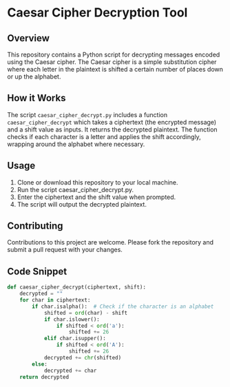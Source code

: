 # Caesar Cipher Decryption Tool

## Overview
This repository contains a Python script for decrypting messages encoded using the Caesar cipher. The Caesar cipher is a simple substitution cipher where each letter in the plaintext is shifted a certain number of places down or up the alphabet.

## How it Works
The script `caesar_cipher_decrypt.py` includes a function `caesar_cipher_decrypt` which takes a ciphertext (the encrypted message) and a shift value as inputs. It returns the decrypted plaintext. The function checks if each character is a letter and applies the shift accordingly, wrapping around the alphabet where necessary.

## Usage
1. Clone or download this repository to your local machine.
2. Run the script caesar_cipher_decrypt.py.
3. Enter the ciphertext and the shift value when prompted.
4. The script will output the decrypted plaintext.

## Contributing
Contributions to this project are welcome. Please fork the repository and submit a pull request with your changes.

## Code Snippet
```python
def caesar_cipher_decrypt(ciphertext, shift):
    decrypted = ""
    for char in ciphertext:
        if char.isalpha():  # Check if the character is an alphabet
            shifted = ord(char) - shift
            if char.islower():
                if shifted < ord('a'):
                    shifted += 26
            elif char.isupper():
                if shifted < ord('A'):
                    shifted += 26
            decrypted += chr(shifted)
        else:
            decrypted += char
    return decrypted

